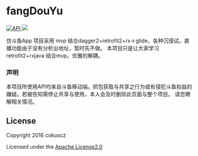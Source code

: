 # fangDouYu
<p>
    <a href="https://android-arsenal.com/api?level=15">
        <img src="https://img.shields.io/badge/API-15%2B-brightgreen.svg?style=flat" border="0" alt="API">
    </a>
    <a href="https://github.com/cokuscz/fangDouYu/blob/master/LICENSE">
        <img src="https://img.shields.io/badge/license-Apache%202.0-brightgreen.svg?style=flat">
    </a>
 
</p>
仿斗鱼App 
项目采用 mvp 结合dagger2+retrofit2+rx＋glide，各种沉侵试。直播功能由于没有分析出地址，暂时先不做。
本项目只是让大家学习retrofit2+rxjava 结合mvp。优雅的解耦。

### 声明 
本项目所使用API均来自斗鱼移动端。抓包获取与共享之行为或有侵犯斗鱼权益的嫌疑。若被告知需停止共享与使用，本人会及时删除此页面与整个项目。 请您暸解相关情况。



## License

Copyright 2016 cokuscz

Licensed under the [Apache License2.0](https://github.com/cokuscz/fangDouYu/blob/master/LICENSE)
